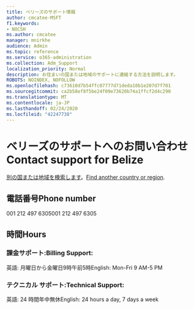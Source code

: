 ```yaml
---
title: ベリーズのサポート情報
author: cmcatee-MSFT
f1.keywords:
- NOCSH
ms.author: cmcatee
manager: mnirkhe
audience: Admin
ms.topic: reference
ms.service: o365-administration
ms.collection: Adm_Support
localization_priority: Normal
description: お住まいの国または地域のサポートに連絡する方法を説明します。
ROBOTS: NOINDEX, NOFOLLOW
ms.openlocfilehash: c73610d7b54ffc07777d71deda10b1e207d7f701
ms.sourcegitcommit: ca2b58ef8f5be24f09e73620b74a1ffcf2d4c290
ms.translationtype: MT
ms.contentlocale: ja-JP
ms.lasthandoff: 02/24/2020
ms.locfileid: "42247738"
---
```

# <a name="contact-support-for-belize"></a><span data-ttu-id="564ce-103">ベリーズのサポートへのお問い合わせ</span><span class="sxs-lookup"><span data-stu-id="564ce-103">Contact support for Belize</span></span>

<span data-ttu-id="564ce-104">[別の国または地域を検索します](../contact-support-for-business-products.md)。</span><span class="sxs-lookup"><span data-stu-id="564ce-104">[Find another country or region](../contact-support-for-business-products.md).</span></span>

## <a name="phone-number"></a><span data-ttu-id="564ce-105">電話番号</span><span class="sxs-lookup"><span data-stu-id="564ce-105">Phone number</span></span>
<span data-ttu-id="564ce-106">001 212 497 6305</span><span class="sxs-lookup"><span data-stu-id="564ce-106">001 212 497 6305</span></span>

## <a name="hours"></a><span data-ttu-id="564ce-107">時間</span><span class="sxs-lookup"><span data-stu-id="564ce-107">Hours</span></span>
### <a name="billing-support"></a><span data-ttu-id="564ce-108">課金サポート:</span><span class="sxs-lookup"><span data-stu-id="564ce-108">Billing Support:</span></span>

<span data-ttu-id="564ce-109">英語: 月曜日から金曜日9時午前5時</span><span class="sxs-lookup"><span data-stu-id="564ce-109">English: Mon-Fri 9 AM-5 PM</span></span>

### <a name="technical-support"></a><span data-ttu-id="564ce-110">テクニカル サポート:</span><span class="sxs-lookup"><span data-stu-id="564ce-110">Technical Support:</span></span>

<span data-ttu-id="564ce-111">英語: 24 時間年中無休</span><span class="sxs-lookup"><span data-stu-id="564ce-111">English: 24 hours a day, 7 days a week</span></span>